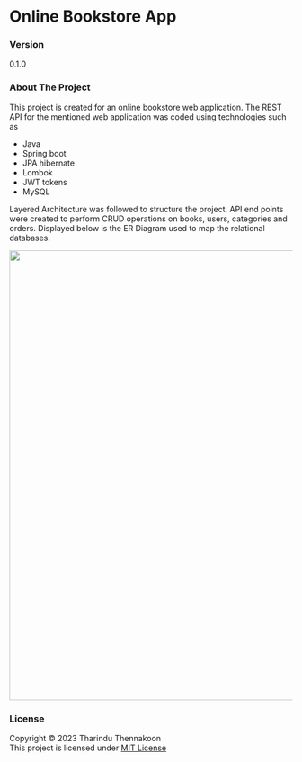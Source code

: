 # Online Bookstore App

### Version

0.1.0

### About The Project

This project is created for an online bookstore web application.
The REST API for the mentioned web application was coded using technologies such as

- Java
- Spring boot
- JPA hibernate
- Lombok
- JWT tokens
- MySQL
  <br>

Layered Architecture was followed to structure the project. API end points were created to perform CRUD operations on books, users, categories and orders. Displayed below is the ER Diagram used to map the relational databases.

<img width="800" src="https://github.com/tharindu152/bookstore-backend/blob/master/src/main/resources/img/ER_Digram.png">

### License

Copyright ©️ 2023 Tharindu Thennakoon <br>
This project is licensed under [MIT License](License.txt)
